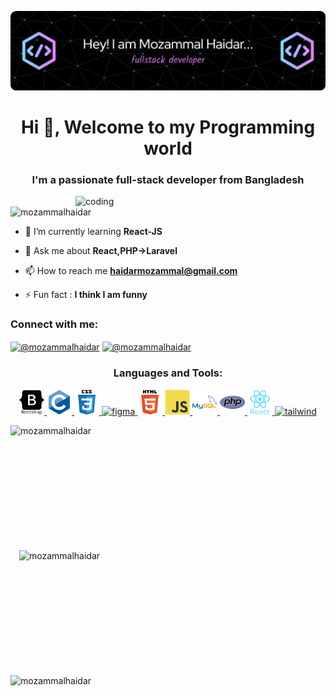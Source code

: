 ![banner](https://github.com/MozammalHaidar/M.Haidar/blob/main/banner-main.png)
<h1 align="center">Hi 👋, Welcome to my Programming world</h1>
<h3 align="center">I'm a passionate full-stack developer from Bangladesh</h3>
<img align="right" alt="coding" width="400" src="https://miro.medium.com/v2/resize:fit:1360/0*7Q3yvSIv_t0ioJ-Z.gif"

<p align="left"> <img src="https://komarev.com/ghpvc/?username=mozammalhaidar&label=Profile%20views&color=0e75b6&style=flat" alt="mozammalhaidar" /> </p>

- 🌱 I’m currently learning **React-JS**

- 💬 Ask me about **React,PHP->Laravel**

- 📫 How to reach me **haidarmozammal@gmail.com**

- ⚡ Fun fact : **I think I am funny**

<h3 align="left">Connect with me:</h3>
<p align="left">
<a href="https://linkedin.com/in/@mozammalhaidar" target="blank"><img align="center" src="https://raw.githubusercontent.com/rahuldkjain/github-profile-readme-generator/master/src/images/icons/Social/linked-in-alt.svg" alt="@mozammalhaidar" height="30" width="40" /></a>
<a href="https://fb.com/@mozammalhaidar" target="blank"><img align="center" src="https://raw.githubusercontent.com/rahuldkjain/github-profile-readme-generator/master/src/images/icons/Social/facebook.svg" alt="@mozammalhaidar" height="30" width="40" /></a>
</p>

<h3 align="center">Languages and Tools:</h3>
<p align="center"> <a href="https://getbootstrap.com" target="_blank" rel="noreferrer"> <img src="https://raw.githubusercontent.com/devicons/devicon/master/icons/bootstrap/bootstrap-plain-wordmark.svg" alt="bootstrap" width="40" height="40"/> </a> <a href="https://www.cprogramming.com/" target="_blank" rel="noreferrer"> <img src="https://raw.githubusercontent.com/devicons/devicon/master/icons/c/c-original.svg" alt="c" width="40" height="40"/> </a> <a href="https://www.w3schools.com/css/" target="_blank" rel="noreferrer"> <img src="https://raw.githubusercontent.com/devicons/devicon/master/icons/css3/css3-original-wordmark.svg" alt="css3" width="40" height="40"/> </a> <a href="https://www.figma.com/" target="_blank" rel="noreferrer"> <img src="https://www.vectorlogo.zone/logos/figma/figma-icon.svg" alt="figma" width="40" height="40"/> </a> <a href="https://www.w3.org/html/" target="_blank" rel="noreferrer"> <img src="https://raw.githubusercontent.com/devicons/devicon/master/icons/html5/html5-original-wordmark.svg" alt="html5" width="40" height="40"/> </a> <a href="https://developer.mozilla.org/en-US/docs/Web/JavaScript" target="_blank" rel="noreferrer"> <img src="https://raw.githubusercontent.com/devicons/devicon/master/icons/javascript/javascript-original.svg" alt="javascript" width="40" height="40"/> </a> <a href="https://www.mysql.com/" target="_blank" rel="noreferrer"> <img src="https://raw.githubusercontent.com/devicons/devicon/master/icons/mysql/mysql-original-wordmark.svg" alt="mysql" width="40" height="40"/> </a> <a href="https://www.php.net" target="_blank" rel="noreferrer"> <img src="https://raw.githubusercontent.com/devicons/devicon/master/icons/php/php-original.svg" alt="php" width="40" height="40"/> </a> <a href="https://reactjs.org/" target="_blank" rel="noreferrer"> <img src="https://raw.githubusercontent.com/devicons/devicon/master/icons/react/react-original-wordmark.svg" alt="react" width="40" height="40"/> </a> <a href="https://tailwindcss.com/" target="_blank" rel="noreferrer"> <img src="https://www.vectorlogo.zone/logos/tailwindcss/tailwindcss-icon.svg" alt="tailwind" width="40" height="40"/> </a> </p>


<p>&nbsp;<img align="left" width="500" height="200" src="https://github-readme-stats.vercel.app/api?username=mozammalhaidar&show_icons=true&locale=en" alt="mozammalhaidar" /></p><br>

<p><img align="right" width="490"height="200" src="https://github-readme-stats.vercel.app/api/top-langs?username=mozammalhaidar&show_icons=true&locale=en&layout=compact" alt="mozammalhaidar" /></p><br>

<p><img align="left" width="490"height="200" src="https://github-readme-streak-stats.herokuapp.com/?user=mozammalhaidar&" alt="mozammalhaidar" /></p>





